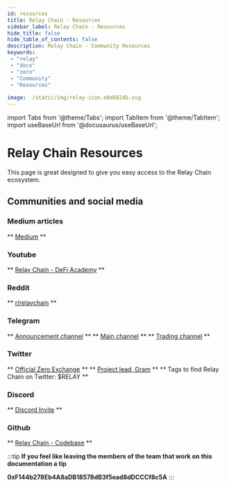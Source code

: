 ```yaml
---
id: resources 
title: Relay Chain - Resources
sidebar_label: Relay Chain - Resources 
hide_title: false
hide_table_of_contents: false
description: Relay Chain - Community Resources
keywords: 
 - "relay"
 - "docs"
 - "zero"
 - "Community"
 - "Resources"
 
image:  /static/img/relay-icon.e8d6824b.svg
---
```

import Tabs from '@theme/Tabs';
import TabItem from '@theme/TabItem';
import useBaseUrl from '@docusaurus/useBaseUrl';


# Relay Chain Resources

This page is great designed to give you easy access to the Relay Chain ecosystem.

## Communities and social media

### Medium articles
** [Medium](https://medium.com/@OfficialZeroDex) **

### Youtube
** [Relay Chain - DeFi Academy](https://www.youtube.com/playlist?list=PLUrP9cz-3kCehfLJRhulrizJQ_4cOcpy4) **

### Reddit
** [r/relaychain](https://www.reddit.com/r/relaychain/) **

### Telegram
** [Announcement channel](https://t.me/relaychainannouncements) **
** [Main channel](https://t.me/relaychaincommunity) **
** [Trading channel](https://t.me/RelayTrading) **

### Twitter
** [Official Zero Exchange](https://twitter.com/OfficialZeroDEX) **
** [Project lead, Gram](https://twitter.com/GramCustodian) ** 
** Tags to find Relay Chain on Twitter: $RELAY **

### Discord
** [Discord Invite](https://discord.com/invite/XtZTNVTX5T) **

### Github
** [Relay Chain - Codebase](https://github.com/relaychain/) **


<!--truncate-->
:::tip
**If you feel like leaving the members of the team that work on this documentation a tip**

**0xF144b278Eb4A8aDB18578dB3f5ead8dDCCCf8c5A**
:::